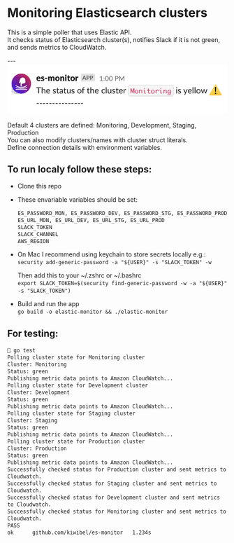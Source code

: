 <h1> Monitoring Elasticsearch clusters </h1>
This is a simple poller that uses Elastic API. <br/>
It checks status of Elasticsearch cluster(s), notifies Slack if it is not green, and sends metrics to CloudWatch. <br/>

--- <br/> 
![Slask Example](./slack.png)

Default 4 clusters are defined: Monitoring, Development, Staging, Production <br/>
You can also modify clusters/names with cluster struct literals. <br/>
Define connection details with environment variables.


<h2> To run localy follow these steps: </h2>

- Clone this repo
- These envariable variables should be set:
  ```
  ES_PASSWORD_MON, ES_PASSWORD_DEV, ES_PASSWORD_STG, ES_PASSWORD_PROD
  ES_URL_MON, ES_URL_DEV, ES_URL_STG, ES_URL_PROD
  SLACK_TOKEN
  SLACK_CHANNEL
  AWS_REGION
  ```
- On Mac I recommend using keychain to store secrets locally e.g.:  
    `security add-generic-password -a "${USER}" -s "SLACK_TOKEN" -w` 

    Then add this to your ~/.zshrc or ~/.bashrc  
    `export SLACK_TOKEN=$(security find-generic-password -w -a "${USER}" -s "SLACK_TOKEN")`

- Build and run the app  
    `go build -o elastic-monitor && ./elastic-monitor`   

<h2> For testing: </h2>

```
 go test
Polling cluster state for Monitoring cluster
Cluster: Monitoring
Status: green
Publishing metric data points to Amazon CloudWatch...
Polling cluster state for Development cluster
Cluster: Development
Status: green
Publishing metric data points to Amazon CloudWatch...
Polling cluster state for Staging cluster
Cluster: Staging
Status: green
Publishing metric data points to Amazon CloudWatch...
Polling cluster state for Production cluster
Cluster: Production
Status: green
Publishing metric data points to Amazon CloudWatch...
Successfully checked status for Production cluster and sent metrics to Cloudwatch.
Successfully checked status for Staging cluster and sent metrics to Cloudwatch.
Successfully checked status for Development cluster and sent metrics to Cloudwatch.
Successfully checked status for Monitoring cluster and sent metrics to Cloudwatch.
PASS
ok      github.com/kiwibel/es-monitor   1.234s
```


